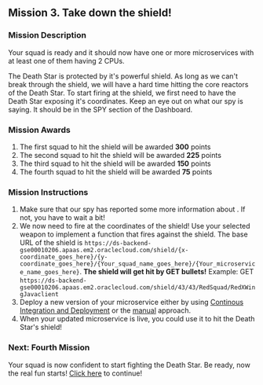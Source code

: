 ## Mission 3. Take down the shield! ##

### Mission Description ###

Your squad is ready and it should now have one or more microservices with at least one of them having 2 CPUs.

The Death Star is protected by it's powerful shield. As long as we can't break through the shield, we will have a hard time hitting the core reactors of the Death Star.
To start firing at the shield, we first need to have the Death Star exposing it's coordinates. Keep an eye out on what our spy is saying. It should be in the SPY section of the Dashboard.

### Mission Awards ###

1. The first squad to hit the shield will be awarded **300** points
2. The second squad to hit the shield will be awarded **225** points
3. The third squad to hit the shield will be awarded **150** points
4. The fourth squad to hit the shield will be awarded **75** points

### Mission Instructions ###

1. Make sure that our spy has reported some more information about . If not, you have to wait a bit!
2. We now need to fire at the coordinates of the shield! Use your selected weapon to implement a function that fires against the shield. The base URL of the shield is ```https://ds-backend-gse00010206.apaas.em2.oraclecloud.com/shield/{x-coordinate_goes_here}/{y-coordinate_goes_here}/{Your_squad_name_goes_here}/{Your_microservice_name_goes_here}```. **The shield will get hit by GET bullets!**
Example: GET ```https://ds-backend-gse00010206.apaas.em2.oraclecloud.com/shield/43/43/RedSquad/RedXWingJavaclient```
3. Deploy a new version of your microservice either by using [Continous Integration and Deployment](../deployment/deployment.md) or the [manual](../deployment/manually.md) approach. 
4. When your updated microservice is live, you could use it to hit the Death Star's shield!

### Next: Fourth Mission ###

Your squad is now confident to start fighting the Death Star. Be ready, now the real fun starts! [Click here](missionSelection.md) to continue!
